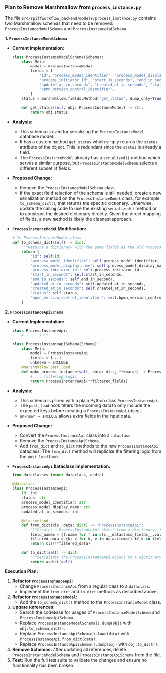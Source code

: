 ### Plan to Remove Marshmallow from `process_instance.py`

The file `src/spiffworkflow_backend/models/process_instance.py` contains two Marshmallow schemas that need to be removed: `ProcessInstanceModelSchema` and `ProcessInstanceApiSchema`.

**1. `ProcessInstanceModelSchema`**

*   **Current Implementation:**
    ```python
    class ProcessInstanceModelSchema(Schema):
        class Meta:
            model = ProcessInstanceModel
            fields = [
                "id", "process_model_identifier", "process_model_display_name",
                "process_initiator_id", "start_in_seconds", "end_in_seconds",
                "updated_at_in_seconds", "created_at_in_seconds", "status",
                "bpmn_version_control_identifier",
            ]
        status = marshmallow.fields.Method("get_status", dump_only=True)

        def get_status(self, obj: ProcessInstanceModel) -> str:
            return obj.status
    ```
*   **Analysis:**
    *   This schema is used for serializing the `ProcessInstanceModel` database model.
    *   It has a custom method `get_status` which simply returns the `status` attribute of the object. This is redundant since the `status` is already a field.
    *   The `ProcessInstanceModel` already has a `serialized()` method which serves a similar purpose, but `ProcessInstanceModelSchema` selects a different subset of fields.

*   **Proposed Change:**
    *   Remove the `ProcessInstanceModelSchema` class.
    *   If the exact field selection of the schema is still needed, create a new serialization method on the `ProcessInstanceModel` class, for example `to_schema_dict()`, that returns the specific dictionary. Otherwise, update the calling code to use the existing `serialized()` method or to construct the desired dictionary directly. Given the direct mapping of fields, a new method is likely the cleanest approach.

*   **`ProcessInstanceModel` Modification:**

    ```python
    # In ProcessInstanceModel class
    def to_schema_dict(self) -> dict:
        """Returns a dictionary with the same fields as the old ProcessInstanceModelSchema."""
        return {
            "id": self.id,
            "process_model_identifier": self.process_model_identifier,
            "process_model_display_name": self.process_model_display_name,
            "process_initiator_id": self.process_initiator_id,
            "start_in_seconds": self.start_in_seconds,
            "end_in_seconds": self.end_in_seconds,
            "updated_at_in_seconds": self.updated_at_in_seconds,
            "created_at_in_seconds": self.created_at_in_seconds,
            "status": self.status,
            "bpmn_version_control_identifier": self.bpmn_version_control_identifier,
        }
    ```

**2. `ProcessInstanceApiSchema`**

*   **Current Implementation:**
    ```python
    class ProcessInstanceApi:
        # ... __init__ ...

    class ProcessInstanceApiSchema(Schema):
        class Meta:
            model = ProcessInstanceApi
            fields = [...]
            unknown = INCLUDE
        @marshmallow.post_load
        def make_process_instance(self, data: dict, **kwargs) -> ProcessInstanceApi:
            # ... filtering logic ...
            return ProcessInstanceApi(**filtered_fields)
    ```
*   **Analysis:**
    *   This schema is paired with a plain Python class `ProcessInstanceApi`.
    *   The `post_load` hook filters the incoming data to only include the expected keys before creating a `ProcessInstanceApi` object.
    *   `unknown = INCLUDE` allows extra fields in the input data.

*   **Proposed Change:**
    *   Convert the `ProcessInstanceApi` class into a `dataclass`.
    *   Remove the `ProcessInstanceApiSchema`.
    *   Add `from_dict` and `to_dict` methods to the new `ProcessInstanceApi` dataclass. The `from_dict` method will replicate the filtering logic from the `post_load` hook.

*   **`ProcessInstanceApi` Dataclass Implementation:**

    ```python
    from dataclasses import dataclass, asdict

    @dataclass
    class ProcessInstanceApi:
        id: int
        status: str
        process_model_identifier: str
        process_model_display_name: str
        updated_at_in_seconds: int

        @classmethod
        def from_dict(cls, data: dict) -> "ProcessInstanceApi":
            """Creates a ProcessInstanceApi object from a dictionary, ignoring unknown fields."""
            field_names = {f.name for f in cls.__dataclass_fields__.values()}
            filtered_data = {k: v for k, v in data.items() if k in field_names}
            return cls(**filtered_data)

        def to_dict(self) -> dict:
            """Serializes the ProcessInstanceApi object to a dictionary."""
            return asdict(self)
    ```

**Execution Plan:**

1.  **Refactor `ProcessInstanceApi`:**
    *   Change `ProcessInstanceApi` from a regular class to a `dataclass`.
    *   Implement the `from_dict` and `to_dict` methods as described above.
2.  **Refactor `ProcessInstanceModel`:**
    *   Add the `to_schema_dict()` method to the `ProcessInstanceModel` class.
3.  **Update References:**
    *   Search the codebase for usages of `ProcessInstanceModelSchema` and `ProcessInstanceApiSchema`.
    *   Replace `ProcessInstanceModelSchema().dump(obj)` with `obj.to_schema_dict()`.
    *   Replace `ProcessInstanceApiSchema().load(data)` with `ProcessInstanceApi.from_dict(data)`.
    *   Replace `ProcessInstanceApiSchema().dump(obj)` with `obj.to_dict()`.
4.  **Remove Schemas:** After updating all references, delete `ProcessInstanceModelSchema` and `ProcessInstanceApiSchema` from the file.
5.  **Test:** Run the full test suite to validate the changes and ensure no functionality has been broken.
